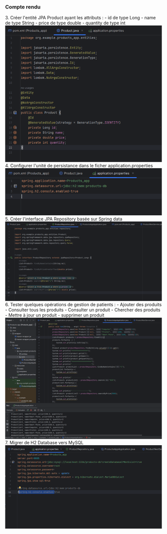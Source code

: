 <h3>Compte rendu</h3>
3. Créer l'entité JPA Product ayant les attributs :
   - id de type Long
   - name de type String
   - price de type double
   - quantity de type int
<img src="captures/Capture1.PNG">
4. Configurer l'unité de persistance dans le ficher application.properties
<img src="captures/capture2.PNG">
5. Créer l'interface JPA Repository basée sur Spring data
<img src="captures/capture3.PNG">
6. Tester quelques opérations de gestion de patients :
    - Ajouter des produits
    - Consulter tous les produits
    - Consulter un produit
    - Chercher des produits
    - Mettre à jour un produit
    - supprimer un produit
<img src="captures/capture4.PNG">
7. Migrer de H2 Database vers MySQL
<img src="captures/Capture5.PNG">

